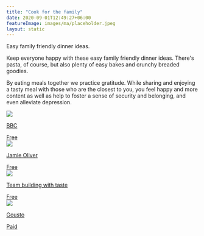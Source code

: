```yaml
---
title: "Cook for the family"
date: 2020-09-01T12:49:27+06:00
featureImage: images/ma/placeholder.jpeg
layout: static
---
```


Easy family friendly dinner ideas.

Keep everyone happy with these easy family friendly dinner ideas. There's pasta, of course, but also plenty of easy bakes and crunchy breaded goodies.

By eating meals together we practice gratitude. While sharing and enjoying a tasty meal with those who are the closest to you, you feel happy and more content as well as help to foster a sense of security and belonging, and even alleviate depression.

<a class="ma-link" href="https://www.bbc.co.uk/food/collections/family_friendly_dinner"><div class="ma-card"><div class="ma-icon"><img src ="/images/icon-check.png"/></div><div class="ma-name"><p>BBC</p></div><div class="ma-paid-text"><span>Free</span></div></div></a><a class="ma-link" href="https://www.jamieoliver.com/family/"><div class="ma-card"><div class="ma-icon"><img src ="/images/icon-check.png"/></div><div class="ma-name"><p>Jamie Oliver</p></div><div class="ma-paid-text"><span>Free</span></div></div></a><a class="ma-link" href="https://www.teambuildingwithtaste.com/why-family-cooking-together-matters/"><div class="ma-card"><div class="ma-icon"><img src ="/images/icon-check.png"/></div><div class="ma-name"><p>Team building with taste</p></div><div class="ma-paid-text"><span>Free</span></div></div></a><a class="ma-link" href="https://www.gousto.co.uk/"><div class="ma-card"><div class="ma-icon"><img src ="/images/icon-pound.png"/></div><div class="ma-name"><p>Gousto</p></div><div class="ma-paid-text"><span>Paid</span></div></div></a>  

<br/><br/>






